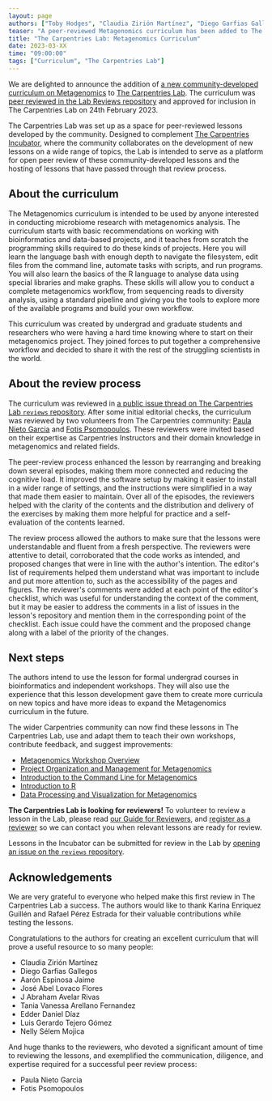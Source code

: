 ```yaml
---
layout: page
authors: ["Toby Hodges", "Claudia Zirión Martínez", "Diego Garfias Gallegos", "Aarón Espinosa Jaime", "José Abel Lovaco Flores", "J Abraham Avelar Rivas", "Tania Vanessa Arellano Fernandez", "Edder Daniel Díaz", "Luis Gerardo Tejero Gómez", "Nelly Sélem Mojica"]
teaser: "A peer-reviewed Metagenomics curriculum has been added to The Carpentries Lab"
title: "The Carpentries Lab: Metagenomics Curriculum"
date: 2023-03-XX
time: "09:00:00"
tags: ["Curriculum", "The Carpentries Lab"]
---
```


We are delighted to announce the addition of [a new community-developed curriculum on Metagenomics][metagenomics-overview] to 
[The Carpentries Lab][lab-home]. The curriculum was [peer reviewed in the Lab Reviews repository][review-thread] and approved for inclusion in 
The Carpentries Lab on 24th February 2023.

The Carpentries Lab was set up as a space for peer-reviewed lessons developed by the community. Designed to complement [
The Carpentries Incubator][incubator-home], where the community collaborates on the development of new lessons on a wide range of topics, the Lab is 
intended to serve as a platform for open peer review of these community-developed lessons and the hosting of lessons that have passed through that 
review process.

## About the curriculum

The Metagenomics curriculum is intended to be used by anyone interested in conducting microbiome research with metagenomics analysis. The curriculum 
starts with basic recommendations on working with bioinformatics and data-based projects, and it teaches from scratch the programming skills required 
to do these kinds of projects. Here you will learn the language bash with enough depth to navigate the filesystem, edit files from the command line, 
automate tasks with scripts, and run programs. You will also learn the basics of the R language to analyse data using special libraries and make graphs. 
These skills will allow you to conduct a complete metagenomics workflow, from sequencing reads to diversity analysis, using a standard pipeline and giving 
you the tools to explore more of the available programs and build your own workflow. 

This curriculum was created by undergrad and graduate students and researchers who were having a hard time knowing where to start on their metagenomics 
project. They joined forces to put together a comprehensive workflow and decided to share it with the rest of the struggling scientists in the world.

## About the review process

The curriculum was reviewed in [a public issue thread on The Carpentries Lab `reviews` repository][review-thread]. After some initial editorial checks, 
the curriculum was reviewed by two volunteers from The Carpentries community: [Paula Nieto Garcia][paula-github] and [Fotis Psomopoulos][fotis-github]. 
These reviewers were invited based on their expertise as Carpentries Instructors and their domain knowledge in metagenomics and related fields.

The peer-review process enhanced the lesson by rearranging and breaking down several episodes, making them more connected and reducing the cognitive load. 
It improved the software setup by making it easier to install in a wider range of settings, and the instructions were simplified in a way that made them 
easier to maintain. Over all of the episodes, the reviewers helped with the clarity of the contents and the distribution and delivery of the exercises by 
making them more helpful for practice and a self-evaluation of the contents learned.

The review process allowed the authors to make sure that the lessons were understandable and fluent from a fresh perspective. The reviewers were 
attentive to detail, corroborated that the code works as intended, and proposed changes that were in line with the author's intention. The editor's list 
of requirements helped them understand what was important to include and put more attention to, such as the accessibility of the pages and figures. 
The reviewer's comments were added at each point of the editor's checklist, which was useful for understanding the context of the comment, but it may be 
easier to address the comments in a list of issues in the lesson's repository and mention them in the corresponding point of the checklist. Each issue 
could have the comment and the proposed change along with a label of the priority of the changes.

## Next steps

The authors intend to use the lesson for formal undergrad courses in bioinformatics and independent workshops. They will also use the experience that 
this lesson development gave them to create more curricula on new topics and have more ideas to expand the Metagenomics curriculum in the future.

The wider Carpentries community can now find these lessons in The Carpentries Lab, use and adapt them to teach their own workshops, contribute feedback, 
and suggest improvements:

* [Metagenomics Workshop Overview][metagenomics-overview]
* [Project Organization and Management for Metagenomics](https://carpentries-lab.github.io/metagenomics-organization/)
* [Introduction to the Command Line for Metagenomics](https://carpentries-lab.github.io/metagenomics-shell/)
* [Introduction to R](https://carpentries-lab.github.io/metagenomics-R/)
* [Data Processing and Visualization for Metagenomics](https://carpentries-lab.github.io/metagenomics-analysis/)

**The Carpentries Lab is looking for reviewers!** To volunteer to review a lesson in the Lab, please read [our Guide for Reviewers][reviewer-guide], 
and [register as a reviewer][reviewer-volunteer-form] so we can contact you when relevant lessons are ready for review.

Lessons in the Incubator can be submitted for review in the Lab by [opening an issue on the `reviews` repository][new-review-issue].

## Acknowledgements

We are very grateful to everyone who helped make this first review in The Carpentries Lab a success. The authors would like to thank Karina Enriquez 
Guillén and Rafael Pérez Estrada for their valuable contributions while testing the lessons.

Congratulations to the authors for creating an excellent curriculum that will prove a useful resource to so many people:

* Claudia Zirión Martínez
* Diego Garfias Gallegos
* Aarón Espinosa Jaime
* José Abel Lovaco Flores
* J Abraham Avelar Rivas
* Tania Vanessa Arellano Fernandez
* Edder Daniel Díaz
* Luis Gerardo Tejero Gómez
* Nelly Sélem Mojica

And huge thanks to the reviewers, who devoted a significant amount of time to reviewing the lessons, and exemplified the communication, diligence, 
and expertise required for a successful peer review process:

* Paula Nieto Garcia
* Fotis Psomopoulos


[fotis-github]: https://github.com/fpsom
[incubator-home]: https://carpentries-incubator.org/
[lab-home]: https://carpentries-lab.org/
[metagenomics-overview]: https://carpentries-lab.github.io/metagenomics-workshop/
[new-review-issue]: https://github.com/carpentries-lab/reviews/issues/new?assignees=tobyhodges&labels=review&template=review_submission.yml&title=%5BReview%5D%3A+
[paula-github]: https://github.com/PaulaNietoG
[review-thread]: https://github.com/carpentries-lab/reviews/issues/11
[reviewer-guide]: https://github.com/carpentries-lab/reviews/blob/main/docs/reviewer_guide.md
[reviewer-volunteer-form]: https://forms.gle/cFD4nVjstTtVYoxg8
